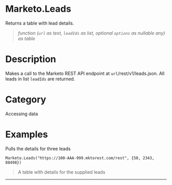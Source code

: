 # Marketo.Leads
Returns a table with lead details.
> _function (<code>url</code> as text, <code>leadIds</code> as list, optional <code>options</code> as nullable any) as table_

# Description 
Makes a call to the Marketo REST API endpoint at <code>url</code>/rest/v1/leads.json. All leads in list <code>leadIds</code> are returned.
# Category 
Accessing data
# Examples 
Pulls the details for three leads
```
Marketo.Leads("https://100-AAA-999.mktorest.com/rest", {50, 2343, 88498})
```
> A table with details for the supplied leads
***
